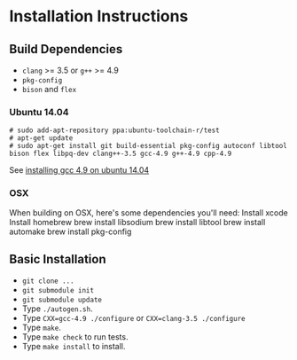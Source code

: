 Installation Instructions
==================

## Build Dependencies


- `clang` >= 3.5 or `g++` >= 4.9
- `pkg-config`
- `bison` and `flex`


### Ubuntu 14.04
    # sudo add-apt-repository ppa:ubuntu-toolchain-r/test
    # apt-get update
    # sudo apt-get install git build-essential pkg-config autoconf libtool bison flex libpq-dev clang++-3.5 gcc-4.9 g++-4.9 cpp-4.9

See [installing gcc 4.9 on ubuntu 14.04](http://askubuntu.com/questions/428198/getting-installing-gcc-g-4-9-on-ubuntu)

### OSX
When building on OSX, here's some dependencies you'll need:
Install xcode
Install homebrew
brew install libsodium
brew install libtool
brew install automake
brew install pkg-config

## Basic Installation

- `git clone ...`
- `git submodule init`
- `git submodule update`
- Type `./autogen.sh`.
- Type `CXX=gcc-4.9 ./configure` or `CXX=clang-3.5 ./configure`
- Type `make`.
- Type `make check` to run tests.
- Type `make install` to install.
